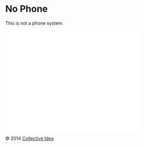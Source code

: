 # No Phone

This is not a phone system.

<iframe width="420" height="315" src="//www.youtube.com/embed/xJnYyRZjB_w" frameborder="0" allowfullscreen></iframe>

© 2014 [Collective Idea](http://collectiveidea.com/)